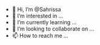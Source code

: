 - 👋 Hi, I’m @Sahrissa
- 👀 I’m interested in ...
- 🌱 I’m currently learning ...
- 💞️ I’m looking to collaborate on ...
- 📫 How to reach me ...

<!---
Sahrissa/Sahrissa is a ✨ special ✨ repository because its `README.md` (this file) appears on your GitHub profile.
You can click the Preview link to take a look at your changes.
--->
